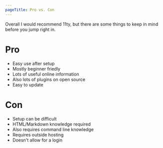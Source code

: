 ```yaml
---
pageTitle: Pro vs. Con
---
```


Overall I would recommend 11ty, but there are some things to keep in mind before you jump right in.

# Pro
 - Easy use after setup
 - Mostly beginner friedly
 - Lots of useful online information
 - Also lots of plugins on open source
 - Easy to update

# Con
 - Setup can be difficult
 - HTML/Markdown knowledge required
 - Also requires command line knowledge
 - Requires outside hosting
 - Doesn't allow for a login